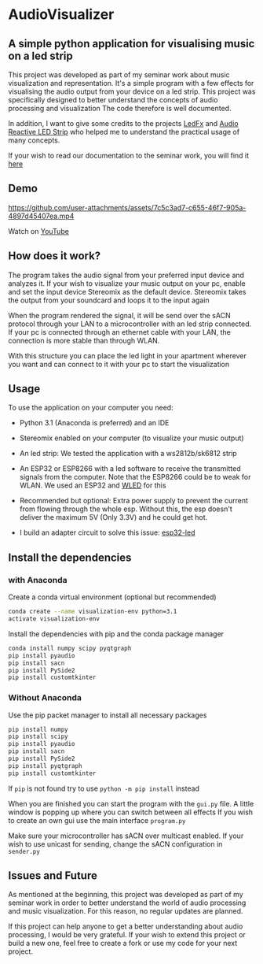 
# AudioVisualizer 

## A simple python application for visualising music on a led strip

This project was developed as part of my seminar work about music visualization and representation. It's a simple program with 
a few effects for visualising the audio output from your device on a led strip.
This project was specifically designed to better understand the concepts of audio processing and visualization 
The code therefore is well documented.

In addition, I want to give some credits to the projects [LedFx](https://github.com/LedFx/LedFx) and [Audio Reactive LED Strip](https://github.com/scottlawsonbc/audio-reactive-led-strip)
who helped me to understand the practical usage of many concepts.

If your wish to read our documentation to the seminar work, you will find it [here](SeminarkursDokumentation.pdf)

## Demo

 https://github.com/user-attachments/assets/7c5c3ad7-c655-46f7-905a-4897d45407ea.mp4

Watch on [YouTube](https://www.youtube.com/watch?v=M1xNktjkvWU)

## How does it work?
The program takes the audio signal from your preferred input device and analyzes it. If your wish to visualize your music output on your pc, enable and set the input device Stereomix as the default device.
Stereomix takes the output from your soundcard and loops it to the input again

When the program rendered the signal, it will be send over the sACN protocol through your LAN to a microcontroller with an led strip connected. If your pc is connected through an ethernet cable with your LAN, the connection is more stable than through WLAN.

With this structure you can place the led light in your apartment wherever you want and can connect to it with your pc to start the visualization 

## Usage 

To use the application on your computer you need: 

- Python 3.1 (Anaconda is preferred) and an IDE 
- Stereomix enabled on your computer (to visualize your music output)
- An led strip: We tested the application with a ws2812b/sk6812 strip
- An ESP32 or ESP8266 with a led software to receive the transmitted signals from the computer. Note that the ESP8266 could be to weak for WLAN.
  We used an ESP32 and 
  [WLED](https://github.com/Aircoookie/WLED) for this


- Recommended but optional: Extra power supply to prevent the current from flowing through the whole esp. Without this, the esp doesn't deliver the maximum 5V (Only 3.3V) and he could get hot.
- I build an adapter circuit to solve this issue: [esp32-led](https://github.com/felix0351z/esp32-led)

## Install the dependencies 

### with Anaconda

Create a conda virtual environment (optional but recommended)
```bash
conda create --name visualization-env python=3.1
activate visualization-env
```

Install the dependencies with pip and the conda package manager
```bash
conda install numpy scipy pyqtgraph
pip install pyaudio
pip install sacn
pip install PySide2
pip install customtkinter
```

### Without Anaconda

Use the pip packet manager to install all necessary packages
```bash
pip install numpy
pip install scipy
pip install pyaudio
pip install sacn
pip install PySide2
pip install pyqtgraph
pip install customtkinter
```

If `pip` is not found try to use `python -m pip install` instead

When you are finished you can start the program with the `gui.py` file.
A little window is popping up where you can switch between all effects
If you wish to create an own gui use the main interface `program.py`

Make sure your microcontroller has sACN over multicast enabled. If your wish to use unicast for sending, change the sACN configuration in `sender.py`

## Issues and Future

As mentioned at the beginning, this project was developed as part of my seminar work in order to better understand the world of audio processing and music visualization.
For this reason, no regular updates are planned. 

If this project can help anyone to get a better understanding about audio processing, I would be very grateful. If your wish to extend this project or build a new one, feel free to create a fork or use my code for your next project.






